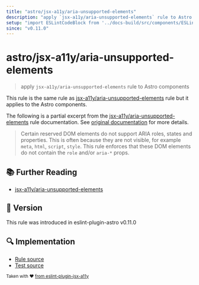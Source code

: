 ```yaml
---
title: "astro/jsx-a11y/aria-unsupported-elements"
description: "apply `jsx-a11y/aria-unsupported-elements` rule to Astro components"
setup: "import ESLintCodeBlock from '../docs-build/src/components/ESLintCodeBlockWrap.astro'"
since: "v0.11.0"
---
```


# astro/jsx-a11y/aria-unsupported-elements

> apply `jsx-a11y/aria-unsupported-elements` rule to Astro components

This rule is the same rule as [jsx-a11y/aria-unsupported-elements] rule but it applies to the Astro components.

[jsx-a11y/aria-unsupported-elements]: https://github.com/jsx-eslint/eslint-plugin-jsx-a11y/tree/HEAD/docs/rules/aria-unsupported-elements.md

The following is a partial excerpt from the [jsx-a11y/aria-unsupported-elements] rule documentation. See [original documentation][jsx-a11y/aria-unsupported-elements] for more details.

> Certain reserved DOM elements do not support ARIA roles, states and properties. This is often because they are not visible, for example `meta`, `html`, `script`, `style`. This rule enforces that these DOM elements do not contain the `role` and/or `aria-*` props.

## :books: Further Reading

- [jsx-a11y/aria-unsupported-elements]

## :rocket: Version

This rule was introduced in eslint-plugin-astro v0.11.0

## :mag: Implementation

- [Rule source](https://github.com/ota-meshi/eslint-plugin-astro/blob/main/src/rules/jsx-a11y/aria-unsupported-elements.ts)
- [Test source](https://github.com/ota-meshi/eslint-plugin-astro/blob/main/tests/src/rules/jsx-a11y/aria-unsupported-elements.ts)

<sup>Taken with ❤️ [from eslint-plugin-jsx-a11y](https://github.com/jsx-eslint/eslint-plugin-jsx-a11y/tree/HEAD/docs/rules/aria-unsupported-elements.md)</sup>
